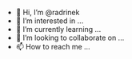 - 👋 Hi, I’m @radrinek
- 👀 I’m interested in ...
- 🌱 I’m currently learning ...
- 💞️ I’m looking to collaborate on ...
- 📫 How to reach me ...

<!---
radrinek/radrinek is a ✨ special ✨ repository because its `README.md` (this file) appears on your GitHub profile.
You can click the Preview link to take a look at your changes.
--->
